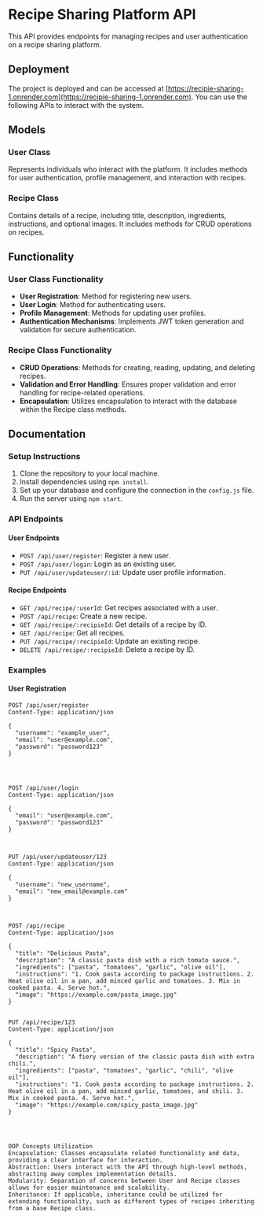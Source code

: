 # Recipe Sharing Platform API
This API provides endpoints for managing recipes and user authentication on a recipe sharing platform.

## Deployment

The project is deployed and can be accessed at [https://recipie-sharing-1.onrender.com](https://recipie-sharing-1.onrender.com).
You can use the following APIs to interact with the system.

## Models

### User Class

Represents individuals who interact with the platform. It includes methods for user authentication, profile management, and interaction with recipes.

### Recipe Class

Contains details of a recipe, including title, description, ingredients, instructions, and optional images. It includes methods for CRUD operations on recipes.

## Functionality

### User Class Functionality

- **User Registration**: Method for registering new users.
- **User Login**: Method for authenticating users.
- **Profile Management**: Methods for updating user profiles.
- **Authentication Mechanisms**: Implements JWT token generation and validation for secure authentication.

### Recipe Class Functionality

- **CRUD Operations**: Methods for creating, reading, updating, and deleting recipes.
- **Validation and Error Handling**: Ensures proper validation and error handling for recipe-related operations.
- **Encapsulation**: Utilizes encapsulation to interact with the database within the Recipe class methods.

## Documentation

### Setup Instructions

1. Clone the repository to your local machine.
2. Install dependencies using `npm install`.
3. Set up your database and configure the connection in the `config.js` file.
4. Run the server using `npm start`.

### API Endpoints

#### User Endpoints

- `POST /api/user/register`: Register a new user.
- `POST /api/user/login`: Login as an existing user.
- `PUT /api/user/updateuser/:id`: Update user profile information.

#### Recipe Endpoints

- `GET /api/recipe/:userId`: Get recipes associated with a user.
- `POST /api/recipe`: Create a new recipe.
- `GET /api/recipe/:recipieId`: Get details of a recipe by ID.
- `GET /api/recipe`: Get all recipes.
- `PUT /api/recipe/:recipieId`: Update an existing recipe.
- `DELETE /api/recipe/:recipieId`: Delete a recipe by ID.

### Examples

#### User Registration

```http
POST /api/user/register
Content-Type: application/json

{
  "username": "example_user",
  "email": "user@example.com",
  "password": "password123"
}




POST /api/user/login
Content-Type: application/json

{
  "email": "user@example.com",
  "password": "password123"
}



PUT /api/user/updateuser/123
Content-Type: application/json

{
  "username": "new_username",
  "email": "new_email@example.com"
}



POST /api/recipe
Content-Type: application/json

{
  "title": "Delicious Pasta",
  "description": "A classic pasta dish with a rich tomato sauce.",
  "ingredients": ["pasta", "tomatoes", "garlic", "olive oil"],
  "instructions": "1. Cook pasta according to package instructions. 2. Heat olive oil in a pan, add minced garlic and tomatoes. 3. Mix in cooked pasta. 4. Serve hot.",
  "image": "https://example.com/pasta_image.jpg"
}


PUT /api/recipe/123
Content-Type: application/json

{
  "title": "Spicy Pasta",
  "description": "A fiery version of the classic pasta dish with extra chili.",
  "ingredients": ["pasta", "tomatoes", "garlic", "chili", "olive oil"],
  "instructions": "1. Cook pasta according to package instructions. 2. Heat olive oil in a pan, add minced garlic, tomatoes, and chili. 3. Mix in cooked pasta. 4. Serve hot.",
  "image": "https://example.com/spicy_pasta_image.jpg"
}




OOP Concepts Utilization
Encapsulation: Classes encapsulate related functionality and data, providing a clear interface for interaction.
Abstraction: Users interact with the API through high-level methods, abstracting away complex implementation details.
Modularity: Separation of concerns between User and Recipe classes allows for easier maintenance and scalability.
Inheritance: If applicable, inheritance could be utilized for extending functionality, such as different types of recipes inheriting from a base Recipe class.
